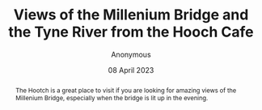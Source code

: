 ---
title: 'Views of the Millenium Bridge and the Tyne River from the Hooch Cafe'
url: '/blog/views-of-the-millenium-bridge-and-the-tyne-river-from-the-hooch-cafe/'
author: 'Anonymous'
date: '08 April 2023'
category: 'news'
tags: [newcastle, quayside, cafe]
abstract: "The Hootch is a great place to visit if you are looking for amazing views of the Millenium Bridge, especially when the bridge is lit up in the evening."
content: null
images:
  thumbnail: '/images/blog/fallback.jpeg'
relatedArticles: null
comments: null
type: 'article'
---